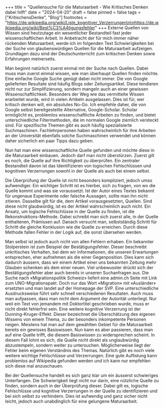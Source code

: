 +++
title = "Quellensuche für die Maturaarbeit - Wie Kritisches Denken dabei hilft"
date = "2024-04-20"
draft = false
pinned = false
tags = ["KritischensDenke", "Blog"]
footnotes = "https://de.wikipedia.org/wiki/Liste_kognitiver_Verzerrungen\n\nhttps://de.wikipedia.org/wiki/Best%C3%A4tigungsfehler"
+++
Externe Quellen von Wissen sind heutzutage ein wesentlicher Bestandteil fast jeder wissenschaftlichen Arbeit. In Anbetracht der für mich immer näher rückenden Maturaarbeit, werde ich im folgenden Text Schwierigkeiten bei der Suche von glaubenswürdigen Quellen für die Maturaarbeit aufzeigen. Grundlagen dazu sind der Deutschunterricht zum kritischen Denken sowie Erfahrungen meinerseits.


Man beginnt natürlich zuerst einmal mit der Suche nach Quellen. Dabei muss man zuerst einmal wissen, wie man überhaupt Quellen finden möchte. Eine einfache Google Suche genügt dabei nicht immer. Die von Google gelieferten Resultate sind häufig Blogs oder Zeitungsartikel. Diese tendieren nicht nur zur Simplifizierung, sondern mangeln auch an einer gewissen Wissenschaftlichkeit. Besonders der Weg wie das vermittelte Wissen erarbeitet wurde, wird in vielen Artikeln ausgelassen. Dies ist für, wer kritisch denken will, ein absolutes No-Go. Ich empfehle daher, die von Google selbst bereitgestellte Alternative, Google-Scholar. Scholar ermöglicht es, problemlos wissenschaftliche Arbeiten zu finden, und bietet unterschiedliche Filtermethoden, die im normalen Google ziemlich versteckt sind. Für spezifische Themen gibt es auch häufig spezialisierte Suchmaschinen. Fachlehrpersonen haben wahrscheinlich für ihre Arbeiten an der Universität ebenfalls solche Suchmaschinen verwendet und können daher sicherlich ein paar Tipps dazu geben.


Nun hat man eine wissenschaftliche Quelle gefunden und möchte diese in die Maturaarbeit einbauen. Jedoch darf man nicht überstürzen. Zuerst gilt es noch, die Quelle auf ihre Richtigkeit zu überprüfen. Ein zentraler Bestandteil davon ist das Identifizieren von logischen Fehlschlüssen und kognitiven Verzerrungen sowohl in der Quelle als auch bei einem selbst.

Die Überprüfung der Quelle ist nicht besonders kompliziert, jedoch umso aufwendiger. Ein wichtiger Schritt ist es hierbei, sich zu fragen, von wo die Quelle kommt und was sie voraussetzt. Ist der Autor eines Textes bekannt für ungenaue Experimente oder falsche Aussagen, sollte man ihn nicht zitieren. Dasselbe gilt für die, dem Artikel vorausgesetzten, Quellen. Sind diese nicht glaubwürdig, ist es der Artikel wahrscheinlich auch nicht. Ein Ansatz, um logische Fehlschlüsse in der Quelle zu finden, ist die Rekonstruktions-Methode. Dabei schreibt man sich zuerst alle, in der Quelle enthaltenen, Prämissen auf. Danach versucht man, selbstständig Schritt für Schritt die gleiche Konklusion wie die Quelle zu erreichen. Durch diese Methode fallen Fehler in der Logik auf, die sonst übersehen werden.

Man selbst ist jedoch auch nicht von allen Fehlern erhaben. Ein bekannter Stolperstein ist zum Beispiel der Bestätigungsfehler. Dieser beschreibt unkritisches Verhalten, bei dem wir Informationen, die unseren Erwartungen entsprechen, eher aufnehmen als die einer Gegenposition. Dies kann sich dadurch äussern, dass wir einem Artikel einer uns bekannten Zeitung mehr Glauben schenken als dem einer neuen. Viel unbewusster drückt sich der Bestätigungsfehler aber auch bereits in unseren Suchanfragen aus. Die Suche nach «Migrationspolitik Schweiz» liefert eine admin.ch Seite mit Link zum UNO-Migrationspakt. Doch nur das Wort «Migration» mit «Ausländer» ersetzten und man landet auf der Homepage der SVP. Eine unterschiedliche Ausdrucksweise führt sehr schnell verschiedenen Resultaten. Auch muss man aufpassen, dass man nicht dem Argument der Autorität unterliegt. Nur weil ein Text von jemandem mit Doktortitel geschrieben wurde, muss er nicht direkt fehlerfrei sein. Eine weitere kognitive Verzerrung ist der Dunning-Kruger-Effekt. Dieser bezeichnet die Überschätzung des eigenen Wissens von einem Thema, zu der besonders inkompetente Personen neigen. Meistens hat man auf dem gewählten Gebiet für die Maturaarbeit bereits ein gewisses Basiswissen. Nun kann es aber passieren, dass man auf eine Quelle trifft, die diesem Basiswissen zu widersprechen scheint. In diesem Fall lohnt es sich, die Quelle nicht direkt als unglaubwürdig abzustempeln, sondern weiter zu untersuchen. Möglicherweise liegt der Fehler beim eigenen Verständnis des Themas. Natürlich gibt es noch viele weitere wichtige Fehlschlüsse und Verzerrungen. Eine gute Auflistung kann problemlos auf Wikipedia gefunden werden und ich kann nur empfehlen sich diese mal anzuschauen.


Bei der Quellensuche handelt es sich ganz klar um ein äusserst schwieriges Unterfangen. Die Schwierigkeit liegt nicht nur darin, eine nützliche Quelle zu finden, sondern auch in der  Überprüfung dieser. Dabei gilt es, logische Fehlschlüsse und kognitive Verzerrungen in der Quelle zu identifizieren und bei sich selbst zu verhindern. Dies ist aufwendig und ganz sicher nicht leicht, jedoch auch unabdinglich für eine gelungene Maturaarbeit.

